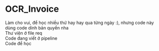# OCR_Invoice
Làm cho vui, để học nhiều thứ hay hay qua từng ngày :), nhưng code này dùng code dính bản quyền nha
<br>
Thư viện ở file req <br>
Code đang viết ở pipeline <br>
Code để học